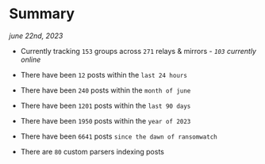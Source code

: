 
# Summary
_june 22nd, 2023_

- Currently tracking `153` groups across `271` relays & mirrors - _`103` currently online_

- There have been `12` posts within the `last 24 hours`

- There have been `240` posts within the `month of june`

- There have been `1201` posts within the `last 90 days`

- There have been `1950` posts within the `year of 2023`

- There have been `6641` posts `since the dawn of ransomwatch`

- There are `80` custom parsers indexing posts
